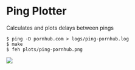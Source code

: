 # Ping Plotter

Calculates and plots delays between pings

    $ ping -D pornhub.com > logs/ping-pornhub.log
    $ make
    $ feh plots/ping-pornhub.png

![](https://pbs.twimg.com/media/Cxe8IUlXcAELxzz.jpg:large)
